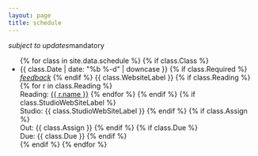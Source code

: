 ```yaml
---
layout: page
title: schedule
---
```


<span style="float:left;">*subject to updates*</span>
<span class="schedule-item-notice">mandatory</span>
<br/>

<ul class="schedule-list">
{% for class in site.data.schedule %}
{% if class.Class %}
  <li class="schedule-item {% if class.Active %}schedule-item-active{% endif %}">
      <span class="schedule-sep">{{ class.Date | date: "%b %-d" | downcase }}
        <span class="schedule-item-notice">
          {% if class.Required %}
          <a href="#"><i class="material-icons">feedback</i></a>
          {% endif %}
        </span>
      </span>
      <span class="schedule-item-text">
        {{ class.WebsiteLabel }}
        {% if class.Reading %}
            {% for r in class.Reading %}
            <br/>Reading:
            <a href="{{ r.link}}" target="_blank">{{ r.name }}</a>
            {% endfor %}
        {% endif %}
        {% if class.StudioWebSiteLabel %} <br/>Studio: {{ class.StudioWebSiteLabel }} {% endif %}
        {% if class.Assign %} <br/><span class="schedule-item-out">Out: {{ class.Assign }} </span>{% endif %}
        {% if class.Due %} <br/><span class="schedule-item-due">Due: {{ class.Due }} </span>{% endif %}
        <!--{% if class.Studio %} <br/> Studio: {{ class.Studio }} {% endif %}-->
        <!--{% if class.Notes %} <br/>Notes: {{ class.Notes }}{% endif %}-->
        <!--{{ class.Class }}.-->
        <!--<p>{{ class.Topic }}</p>-->
      </span>
  </li>
{% endif %}
{% endfor %}
</ul>
